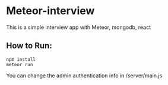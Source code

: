 # Meteor-interview
This is a simple interview app with Meteor, mongodb, react
## How to Run:

```
npm install
meteor run
```

You can change the admin authentication info in /server/main.js
